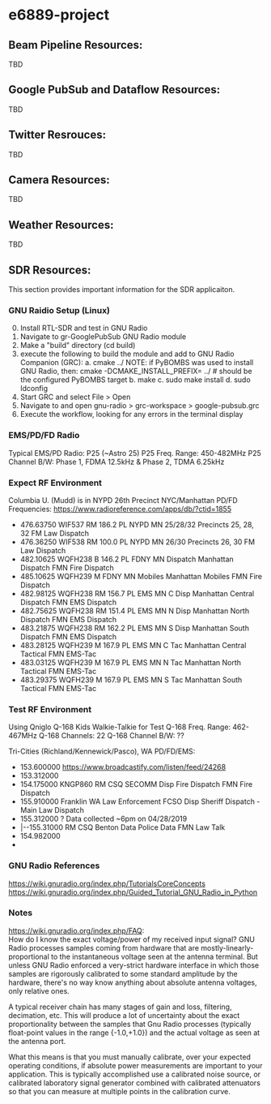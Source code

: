 # e6889-project

## Beam Pipeline Resources:
TBD

## Google PubSub and Dataflow Resources:
TBD

## Twitter Resrouces:
TBD

## Camera Resources:
TBD

## Weather Resources:
TBD

## SDR Resources:
This section provides important information for the SDR applicaiton.

### GNU Raidio Setup (Linux)
0. Install RTL-SDR and test in GNU Radio
1. Navigate to gr-GooglePubSub GNU Radio module
2. Make a "build" directory (cd build)
3. execute the following to build the module and add to GNU Radio Companion (GRC):
    a. cmake ../
       NOTE: if PyBOMBS was used to install GNU Radio, then: 
       cmake -DCMAKE_INSTALL_PREFIX= ../ #  should be the configured PyBOMBS target
    b. make
    c. sudo make install
    d. sudo ldconfig
4. Start GRC and select File > Open
5. Navigate to and open gnu-radio > grc-workspace > google-pubsub.grc
6. Execute the workflow, looking for any errors in the terminal display

### EMS/PD/FD Radio
Typical EMS/PD Radio: P25 (~Astro 25)
P25 Freq. Range: 450-482MHz
P25 Channel B/W: Phase 1, FDMA 12.5kHz & Phase 2, TDMA 6.25kHz

### Expect RF Environment
Columbia U. (Mudd) is in NYPD 26th Precinct
NYC/Manhattan PD/FD Frequencies: https://www.radioreference.com/apps/db/?ctid=1855
* 476.63750  WIF537  RM  186.2 PL  NYPD MN 25/28/32  Precincts 25, 28, 32  FM  Law Dispatch
* 476.36250  WIF538  RM  100.0 PL  NYPD MN 26/30	   Precincts 26, 30 	 FM  Law Dispatch
* 482.10625  WQFH238 	B	146.2 PL	FDNY MN Dispatch  Manhattan Dispatch  FMN   Fire Dispatch 
* 485.10625  WQFH239 	M		        FDNY MN Mobiles	  Manhattan Mobiles  FMN 	Fire Dispatch
* 482.98125  WQFH238 	RM	156.7 PL	EMS MN C Disp	Manhattan Central Dispatch 	FMN 	EMS Dispatch 
* 482.75625  WQFH238 	RM	151.4 PL	EMS MN N Disp	Manhattan North Dispatch 	FMN 	EMS Dispatch 
* 483.21875  WQFH238 	RM	162.2 PL	EMS MN S Disp	Manhattan South Dispatch 	FMN 	EMS Dispatch 
* 483.28125  WQFH239 	M	167.9 PL	EMS MN C Tac	Manhattan Central Tactical 	FMN 	EMS-Tac 
* 483.03125  WQFH239 	M	167.9 PL	EMS MN N Tac	Manhattan North Tactical 	FMN 	EMS-Tac 
* 483.29375  WQFH239 	M	167.9 PL	EMS MN S Tac	Manhattan South Tactical 	FMN 	EMS-Tac   

### Test RF Environment
Using Qniglo Q-168 Kids Walkie-Talkie for Test
Q-168 Freq. Range: 462-467MHz
Q-168 Channels: 22
Q-168 Channel B/W: ??

Tri-Cities (Richland/Kennewick/Pasco), WA PD/FD/EMS:
* 153.600000    https://www.broadcastify.com/listen/feed/24268
* 153.312000
* 154.175000 	KNGP860 	RM	CSQ	SECOMM Disp	Fire Dispatch 	FMN 	Fire Dispatch 
* 155.910000    Franklin    WA  Law Enforcement FCSO Disp   Sheriff Dispatch - Main Law Dispatch 
* 155.312000    ? Data collected ~6pm on 04/28/2019
* |--155.31000 	 	RM	CSQ	Benton Data	Police Data 	FMN 	Law Talk 
* 154.982000
* 

### GNU Radio References
https://wiki.gnuradio.org/index.php/TutorialsCoreConcepts
https://wiki.gnuradio.org/index.php/Guided_Tutorial_GNU_Radio_in_Python


### Notes

https://wiki.gnuradio.org/index.php/FAQ:    
How do I know the exact voltage/power of my received input signal?
GNU Radio processes samples coming from hardware that are mostly-linearly-proportional to the instantaneous voltage seen at the antenna terminal. But unless GNU Radio enforced a very-strict hardware interface in which those samples are rigorously calibrated to some standard amplitude by the hardware, there's no way know anything about absolute antenna voltages, only relative ones.

A typical receiver chain has many stages of gain and loss, filtering, decimation, etc. This will produce a lot of uncertainty about the exact proportionality between the samples that Gnu Radio processes (typically float-point values in the range {-1.0,+1.0}) and the actual voltage as seen at the antenna port.

What this means is that you must manually calibrate, over your expected operating conditions, if absolute power measurements are important to your application. This is typically accomplished use a calibrated noise source, or calibrated laboratory signal generator combined with calibrated attenuators so that you can measure at multiple points in the calibration curve.